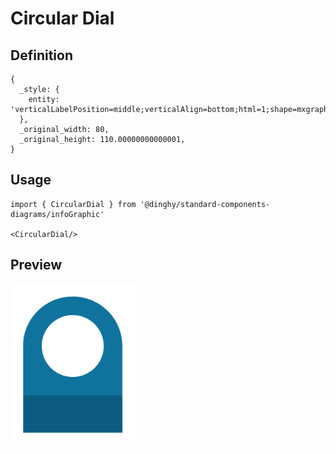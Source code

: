 # Circular Dial

## Definition

```
{
  _style: { 
    entity: 'verticalLabelPosition=middle;verticalAlign=bottom;html=1;shape=mxgraph.infographic.circularDial;dy=15;fillColor=#10739E;strokeColor=none;labelPosition=center;align=center;fontStyle=1;fontSize=15;spacingBottom=5;whiteSpace=wrap;',
  },
  _original_width: 80,
  _original_height: 110.00000000000001,
}
```

## Usage

```
import { CircularDial } from '@dinghy/standard-components-diagrams/infoGraphic'

<CircularDial/>
```

## Preview

<img src="./circular-dial.png" width="200"/>

